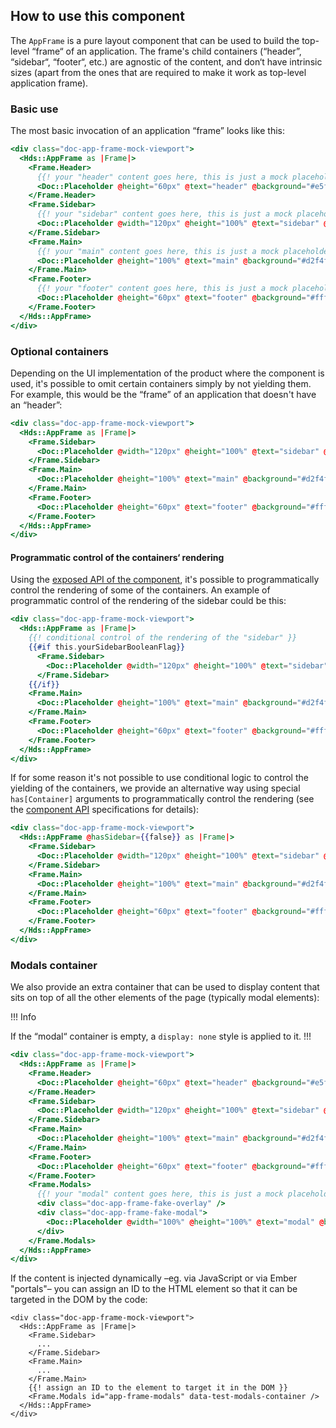 ## How to use this component

The `AppFrame` is a pure layout component that can be used to build the top-level “frame“ of an application. The frame's child containers (“header”, “sidebar“, “footer“, etc.) are agnostic of the content, and don‘t have intrinsic sizes (apart from the ones that are required to make it work as top-level application frame).

### Basic use

The most basic invocation of an application “frame” looks like this:

```handlebars
<div class="doc-app-frame-mock-viewport">
  <Hds::AppFrame as |Frame|>
    <Frame.Header>
      {{! your "header" content goes here, this is just a mock placeholder }}
      <Doc::Placeholder @height="60px" @text="header" @background="#e5ffd2" />
    </Frame.Header>
    <Frame.Sidebar>
      {{! your "sidebar" content goes here, this is just a mock placeholder }}
      <Doc::Placeholder @width="120px" @height="100%" @text="sidebar" @background="#e4c5f3" />
    </Frame.Sidebar>
    <Frame.Main>
      {{! your "main" content goes here, this is just a mock placeholder }}
      <Doc::Placeholder @height="100%" @text="main" @background="#d2f4ff" />
    </Frame.Main>
    <Frame.Footer>
      {{! your "footer" content goes here, this is just a mock placeholder }}
      <Doc::Placeholder @height="60px" @text="footer" @background="#fff8d2" />
    </Frame.Footer>
  </Hds::AppFrame>
</div>
```

### Optional containers

Depending on the UI implementation of the product where the component is used, it's possible to omit certain containers simply by not yielding them. For example, this would be the “frame” of an application that doesn't have an “header”:

```handlebars
<div class="doc-app-frame-mock-viewport">
  <Hds::AppFrame as |Frame|>
    <Frame.Sidebar>
      <Doc::Placeholder @width="120px" @height="100%" @text="sidebar" @background="#e4c5f3" />
    </Frame.Sidebar>
    <Frame.Main>
      <Doc::Placeholder @height="100%" @text="main" @background="#d2f4ff" />
    </Frame.Main>
    <Frame.Footer>
      <Doc::Placeholder @height="60px" @text="footer" @background="#fff8d2" />
    </Frame.Footer>
  </Hds::AppFrame>
</div>
```

#### Programmatic control of the containers‘ rendering

Using the [exposed API of the component](#component-api), it's possible to programmatically control the rendering of some of the containers. An example of programmatic control of the rendering of the sidebar could be this:

```handlebars
<div class="doc-app-frame-mock-viewport">
  <Hds::AppFrame as |Frame|>
    {{! conditional control of the rendering of the "sidebar" }}
    {{#if this.yourSidebarBooleanFlag}}
      <Frame.Sidebar>
        <Doc::Placeholder @width="120px" @height="100%" @text="sidebar" @background="#e4c5f3" />
      </Frame.Sidebar>
    {{/if}}
    <Frame.Main>
      <Doc::Placeholder @height="100%" @text="main" @background="#d2f4ff" />
    </Frame.Main>
    <Frame.Footer>
      <Doc::Placeholder @height="60px" @text="footer" @background="#fff8d2" />
    </Frame.Footer>
  </Hds::AppFrame>
</div>
```

If for some reason it's not possible to use conditional logic to control the yielding of the containers, we provide an alternative way using special `has[Container]` arguments to programmatically control the rendering (see the [component API](#component-api) specifications for details):

```handlebars
<div class="doc-app-frame-mock-viewport">
  <Hds::AppFrame @hasSidebar={{false}} as |Frame|>
    <Frame.Sidebar>
      <Doc::Placeholder @width="120px" @height="100%" @text="sidebar" @background="#e4c5f3" />
    </Frame.Sidebar>
    <Frame.Main>
      <Doc::Placeholder @height="100%" @text="main" @background="#d2f4ff" />
    </Frame.Main>
    <Frame.Footer>
      <Doc::Placeholder @height="60px" @text="footer" @background="#fff8d2" />
    </Frame.Footer>
  </Hds::AppFrame>
</div>
```

### Modals container

We also provide an extra container that can be used to display content that sits on top of all the other elements of the page (typically modal elements):

!!! Info

If the “modal“ container is empty, a `display: none` style is applied to it.
!!!

```handlebars
<div class="doc-app-frame-mock-viewport">
  <Hds::AppFrame as |Frame|>
    <Frame.Header>
      <Doc::Placeholder @height="60px" @text="header" @background="#e5ffd2" />
    </Frame.Header>
    <Frame.Sidebar>
      <Doc::Placeholder @width="120px" @height="100%" @text="sidebar" @background="#e4c5f3" />
    </Frame.Sidebar>
    <Frame.Main>
      <Doc::Placeholder @height="100%" @text="main" @background="#d2f4ff" />
    </Frame.Main>
    <Frame.Footer>
      <Doc::Placeholder @height="60px" @text="footer" @background="#fff8d2" />
    </Frame.Footer>
    <Frame.Modals>
      {{! your "modal" content goes here, this is just a mock placeholder }}
      <div class="doc-app-frame-fake-overlay" />
      <div class="doc-app-frame-fake-modal">
        <Doc::Placeholder @width="100%" @height="100%" @text="modal" @background="#ffffffb5" />
      </div>
    </Frame.Modals>
  </Hds::AppFrame>
</div>
```

If the content is injected dynamically –eg. via JavaScript or via Ember "portals"– you can assign an ID to the HTML element so that it can be targeted in the DOM by the code:

```handlebars{data-execute=false}
<div class="doc-app-frame-mock-viewport">
  <Hds::AppFrame as |Frame|>
    <Frame.Sidebar>
      ...
    </Frame.Sidebar>
    <Frame.Main>
      ...
    </Frame.Main>
    {{! assign an ID to the element to target it in the DOM }}
    <Frame.Modals id="app-frame-modals" data-test-modals-container />
  </Hds::AppFrame>
</div>
```
